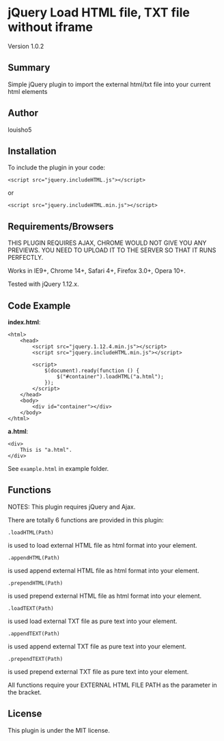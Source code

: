 # jQuery Load HTML file, TXT file without iframe

Version 1.0.2

## Summary

Simple jQuery plugin to import the external html/txt file into your current html elements

## Author

louisho5

## Installation

To include the plugin in your code:

	<script src="jquery.includeHTML.js"></script>
	
or

	<script src="jquery.includeHTML.min.js"></script>


## Requirements/Browsers

THIS PLUGIN REQUIRES AJAX, CHROME WOULD NOT GIVE YOU ANY PREVIEWS. 
YOU NEED TO UPLOAD IT TO THE SERVER SO THAT IT RUNS PERFECTLY.

Works in IE9+, Chrome 14+, Safari 4+, Firefox 3.0+, Opera 10+.

Tested with jQuery 1.12.x.

## Code Example

**index.html**:

	<html>
		<head>
			<script src="jquery.1.12.4.min.js"></script>
			<script src="jquery.includeHTML.min.js"></script>

			<script>
				$(document).ready(function () {
					$("#container").loadHTML("a.html");
				});
			</script>
		</head>
		<body>
			<div id="container"></div>
		</body>
	</html>

**a.html**:

	<div>
		This is "a.html".
	</div>


See `example.html` in example folder.

## Functions

NOTES: This plugin requires jQuery and Ajax.


There are totally 6 functions are provided in this plugin:

	.loadHTML(Path)		

is used to load external HTML file as html format into your element.

	.appendHTML(Path)		

is used append external HTML file as html format into your element.

	.prependHTML(Path)		
	
is used prepend external HTML file as html format into your element.

	.loadTEXT(Path)		
	
is used load external TXT file as pure text into your element.

	.appendTEXT(Path) 		
	
is used append external TXT file as pure text into your element.

	.prependTEXT(Path)		
	
is used prepend external TXT file as pure text into your element.


All functions require your EXTERNAL HTML FILE PATH as the parameter in the bracket.

## License

This plugin is under the MIT license.
